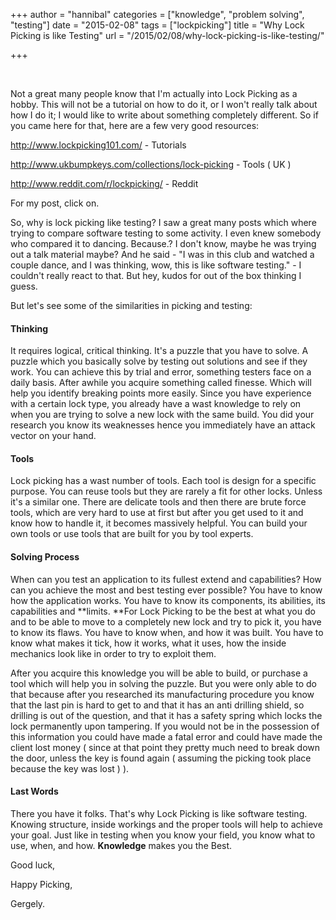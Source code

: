 +++
author = "hannibal"
categories = ["knowledge", "problem solving", "testing"]
date = "2015-02-08"
tags = ["lockpicking"]
title = "Why Lock Picking is like Testing"
url = "/2015/02/08/why-lock-picking-is-like-testing/"

+++

&nbsp;

Not a great many people know that I'm actually into Lock Picking as a hobby. This will not be a tutorial on how to do it, or I won't really talk about how I do it; I would like to write about something completely different. So if you came here for that, here are a few very good resources:

<a href="http://www.lockpicking101.com/%20" target="_blank">http://www.lockpicking101.com/ </a>- Tutorials

<a href="http://www.ukbumpkeys.com/collections/lock-picking" target="_blank">http://www.ukbumpkeys.com/collections/lock-picking</a> - Tools ( UK )

<a href="http://www.reddit.com/r/lockpicking/" target="_blank">http://www.reddit.com/r/lockpicking/</a> - Reddit

For my post, click on.

<!--more-->

So, why is lock picking like testing? I saw a great many posts which where trying to compare software testing to some activity. I even knew somebody who compared it to dancing. Because.? I don't know, maybe he was trying out a talk material maybe? And he said - "I was in this club and watched a couple dance, and I was thinking, wow, this is like software testing." - I couldn't really react to that. But hey, kudos for out of the box thinking I guess.

But let's see some of the similarities in picking and testing:

#### Thinking

It requires logical, critical thinking. It's a puzzle that you have to solve. A puzzle which you basically solve by testing out solutions and see if they work. You can achieve this by trial and error, something testers face on a daily basis. After awhile you acquire something called finesse. Which will help you identify breaking points more easily. Since you have experience with a certain lock type, you already have a wast knowledge to rely on when you are trying to solve a new lock with the same build. You did your research you know its weaknesses hence you immediately have an attack vector on your hand.

#### Tools

Lock picking has a wast number of tools. Each tool is design for a specific purpose. You can reuse tools but they are rarely a fit for other locks. Unless it's a similar one. There are delicate tools and then there are brute force tools, which are very hard to use at first but after you get used to it and know how to handle it, it becomes massively helpful. You can build your own tools or use tools that are built for you by tool experts.

#### Solving Process

When can you test an application to its fullest extend and capabilities? How can you achieve the most and best testing ever possible? You have to know how the application works. You have to know its components, its abilities, its capabilities and **limits. **For Lock Picking to be the best at what you do and to be able to move to a completely new lock and try to pick it, you have to know its flaws. You have to know when, and how it was built. You have to know what makes it tick, how it works, what it uses, how the inside mechanics look like in order to try to exploit them.

After you acquire this knowledge you will be able to build, or purchase a tool which will help you in solving the puzzle. But you were only able to do that because after you researched its manufacturing procedure you know that the last pin is hard to get to and that it has an anti drilling shield, so drilling is out of the question, and that it has a safety spring which locks the lock permanently upon tampering. If you would not be in the possession of this information you could have made a fatal error and could have made the client lost money ( since at that point they pretty much need to break down the door, unless the key is found again ( assuming the picking took place because the key was lost ) ).

#### Last Words

There you have it folks. That's why Lock Picking is like software testing. Knowing structure, inside workings and the proper tools will help to achieve your goal. Just like in testing when you know your field, you know what to use, when, and how. **Knowledge** makes you the Best.

Good luck,

Happy Picking,

Gergely.